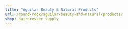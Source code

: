 ```yaml
---
title: "Aguilar Beauty & Natural Products"
url: /round-rock/aguilar-beauty-and-natural-products/
shop: hairdresser supply
---
```


